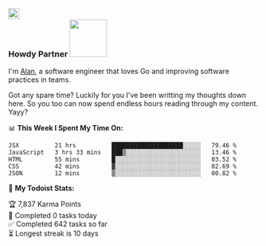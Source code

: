 <a href="https://www.linkedin.com/in/alan-mckenna-59b105133/">
  <img align="left" alt="Abhishek's LinkedIN" width="22px" src="https://raw.githubusercontent.com/peterthehan/peterthehan/master/assets/linkedin.svg" />
</a>

### Howdy Partner <img src="https://media.giphy.com/media/H68qSZkEG9qw39YvRD/giphy.gif" width="75px">

I'm [Alan](#), a software engineer that loves Go and improving software practices in teams. 

Got any spare time? Luckily for you I've been writting my thoughts down here. So you too can now spend endless hours reading through my content. Yayy? 



📊 **This Week I Spent My Time On:**
<!--START_SECTION:waka-->
```text
JSX          21 hrs          ████████████████████░░░░░   79.46 % 
JavaScript   3 hrs 33 mins   ███▒░░░░░░░░░░░░░░░░░░░░░   13.46 % 
HTML         55 mins         █░░░░░░░░░░░░░░░░░░░░░░░░   03.52 % 
CSS          42 mins         ▓░░░░░░░░░░░░░░░░░░░░░░░░   02.69 % 
JSON         12 mins         ▒░░░░░░░░░░░░░░░░░░░░░░░░   00.82 % 
```
<!--END_SECTION:waka-->


🚧 **My Todoist Stats:**
<!-- TODO-IST:START -->
🏆  7,837 Karma Points           
🌸  Completed 0 tasks today           
✅  Completed 642 tasks so far           
⏳  Longest streak is 10 days
<!-- TODO-IST:END -->

